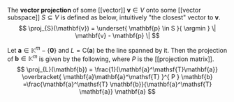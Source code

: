 
The **vector projection** of some [[vector]] $\mathbf{v} \in V$ onto some [[vector subspace]] $S \subseteq V$ is defined as below, intuitively "the closest" vector to $\mathbf{v}$.
$$
\proj_{S}(\mathbf{v}) = \underset{ \mathbf{p} \in S }{ \argmin } \| \mathbf{v} - \mathbf{p} \|
$$

Let $\mathbf{a} \in \mathbb{K}^{m} - \{ \mathbf{0} \}$ and $L = \mathrm{C}(\mathbf{a})$ be the line spanned by it. Then the projection of $\mathbf{b} \in \mathbb{K}^{m}$ is given by the following, where $P$ is the [[projection matrix]].
$$
\proj_{L}(\mathbf{b}) = \frac{1}{\mathbf{a}^\mathsf{T}\mathbf{a}} \overbracket{ \mathbf{a}\mathbf{a}^\mathsf{T} }^{ P } \mathbf{b} =\frac{\mathbf{a}^\mathsf{T} \mathbf{b}}{\mathbf{a}^\mathsf{T} \mathbf{a}} \mathbf{a}
$$
